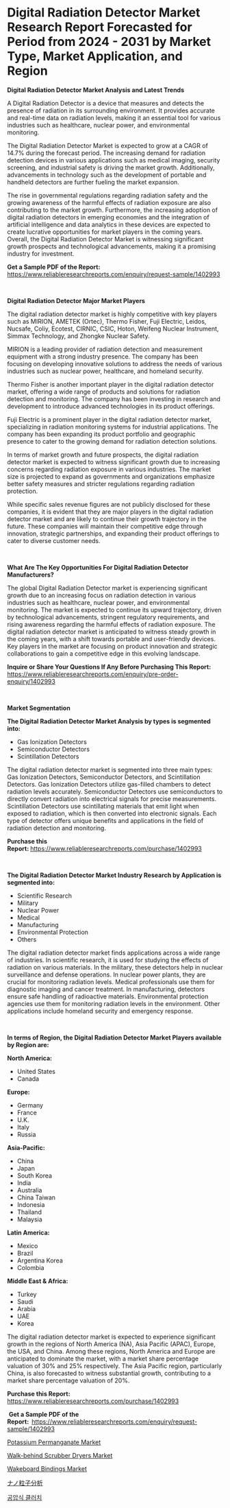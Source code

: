 <p><h1>Digital Radiation Detector Market Research Report Forecasted for Period from 2024 -  2031 by Market Type, Market Application, and Region</h1></p><p><strong>Digital Radiation Detector Market Analysis and Latest Trends</strong></p>
<p><p>A Digital Radiation Detector is a device that measures and detects the presence of radiation in its surrounding environment. It provides accurate and real-time data on radiation levels, making it an essential tool for various industries such as healthcare, nuclear power, and environmental monitoring.</p><p>The Digital Radiation Detector Market is expected to grow at a CAGR of 14.7% during the forecast period. The increasing demand for radiation detection devices in various applications such as medical imaging, security screening, and industrial safety is driving the market growth. Additionally, advancements in technology such as the development of portable and handheld detectors are further fueling the market expansion.</p><p>The rise in governmental regulations regarding radiation safety and the growing awareness of the harmful effects of radiation exposure are also contributing to the market growth. Furthermore, the increasing adoption of digital radiation detectors in emerging economies and the integration of artificial intelligence and data analytics in these devices are expected to create lucrative opportunities for market players in the coming years. Overall, the Digital Radiation Detector Market is witnessing significant growth prospects and technological advancements, making it a promising industry for investment.</p></p>
<p><strong>Get a Sample PDF of the Report:&nbsp;</strong> <a href="https://www.reliableresearchreports.com/enquiry/request-sample/1402993">https://www.reliableresearchreports.com/enquiry/request-sample/1402993</a></p>
<p>&nbsp;</p>
<p><strong>Digital Radiation Detector Major Market Players</strong></p>
<p><p>The digital radiation detector market is highly competitive with key players such as MIRION, AMETEK (Ortec), Thermo Fisher, Fuji Electric, Leidos, Nucsafe, Coliy, Ecotest, CIRNIC, CSIC, Hoton, Weifeng Nuclear Instrument, Simmax Technology, and Zhongke Nuclear Safety. </p><p>MIRION is a leading provider of radiation detection and measurement equipment with a strong industry presence. The company has been focusing on developing innovative solutions to address the needs of various industries such as nuclear power, healthcare, and homeland security. </p><p>Thermo Fisher is another important player in the digital radiation detector market, offering a wide range of products and solutions for radiation detection and monitoring. The company has been investing in research and development to introduce advanced technologies in its product offerings. </p><p>Fuji Electric is a prominent player in the digital radiation detector market, specializing in radiation monitoring systems for industrial applications. The company has been expanding its product portfolio and geographic presence to cater to the growing demand for radiation detection solutions.</p><p>In terms of market growth and future prospects, the digital radiation detector market is expected to witness significant growth due to increasing concerns regarding radiation exposure in various industries. The market size is projected to expand as governments and organizations emphasize better safety measures and stricter regulations regarding radiation protection. </p><p>While specific sales revenue figures are not publicly disclosed for these companies, it is evident that they are major players in the digital radiation detector market and are likely to continue their growth trajectory in the future. These companies will maintain their competitive edge through innovation, strategic partnerships, and expanding their product offerings to cater to diverse customer needs.</p></p>
<p>&nbsp;</p>
<p><strong>What Are The Key Opportunities For Digital Radiation Detector Manufacturers?</strong></p>
<p><p>The global Digital Radiation Detector market is experiencing significant growth due to an increasing focus on radiation detection in various industries such as healthcare, nuclear power, and environmental monitoring. The market is expected to continue its upward trajectory, driven by technological advancements, stringent regulatory requirements, and rising awareness regarding the harmful effects of radiation exposure. The digital radiation detector market is anticipated to witness steady growth in the coming years, with a shift towards portable and user-friendly devices. Key players in the market are focusing on product innovation and strategic collaborations to gain a competitive edge in this evolving landscape.</p></p>
<p><strong>Inquire or Share Your Questions If Any Before Purchasing This Report:</strong> <a href="https://www.reliableresearchreports.com/enquiry/pre-order-enquiry/1402993">https://www.reliableresearchreports.com/enquiry/pre-order-enquiry/1402993</a></p>
<p>&nbsp;</p>
<p><strong>Market Segmentation</strong></p>
<p><strong>The Digital Radiation Detector Market Analysis by types is segmented into:</strong></p>
<p><ul><li>Gas Ionization Detectors</li><li>Semiconductor Detectors</li><li>Scintillation Detectors</li></ul></p>
<p><p>The digital radiation detector market is segmented into three main types: Gas Ionization Detectors, Semiconductor Detectors, and Scintillation Detectors. Gas Ionization Detectors utilize gas-filled chambers to detect radiation levels accurately. Semiconductor Detectors use semiconductors to directly convert radiation into electrical signals for precise measurements. Scintillation Detectors use scintillating materials that emit light when exposed to radiation, which is then converted into electronic signals. Each type of detector offers unique benefits and applications in the field of radiation detection and monitoring.</p></p>
<p><strong>Purchase this Report:&nbsp;</strong><a href="https://www.reliableresearchreports.com/purchase/1402993">https://www.reliableresearchreports.com/purchase/1402993</a></p>
<p>&nbsp;</p>
<p><strong>The Digital Radiation Detector Market Industry Research by Application is segmented into:</strong></p>
<p><ul><li>Scientific Research</li><li>Military</li><li>Nuclear Power</li><li>Medical</li><li>Manufacturing</li><li>Environmental Protection</li><li>Others</li></ul></p>
<p><p>The digital radiation detector market finds applications across a wide range of industries. In scientific research, it is used for studying the effects of radiation on various materials. In the military, these detectors help in nuclear surveillance and defense operations. In nuclear power plants, they are crucial for monitoring radiation levels. Medical professionals use them for diagnostic imaging and cancer treatment. In manufacturing, detectors ensure safe handling of radioactive materials. Environmental protection agencies use them for monitoring radiation levels in the environment. Other applications include homeland security and emergency response.</p></p>
<p>&nbsp;</p>
<p><strong>In terms of Region, the Digital Radiation Detector Market Players available by Region are:</strong></p>
<p>
    <p> <strong> North America: </strong>
        <ul>
            <li>United States</li>
            <li>Canada</li>
        </ul>
        </p> 
    <p> <strong> Europe: </strong>
        <ul>
            <li>Germany</li>
            <li>France</li>
            <li>U.K.</li>
            <li>Italy</li>
            <li>Russia</li>
        </ul>
        </p> 
    <p> <strong> Asia-Pacific: </strong>
        <ul>
            <li>China</li>
            <li>Japan</li>
            <li>South Korea</li>
            <li>India</li>
            <li>Australia</li>
            <li>China Taiwan</li>
            <li>Indonesia</li>
            <li>Thailand</li>
            <li>Malaysia</li>
        </ul>
        </p> 
    <p> <strong> Latin America: </strong>
        <ul>
            <li>Mexico</li>
            <li>Brazil</li>
            <li>Argentina Korea</li>
            <li>Colombia</li>
        </ul>
        </p> 
    <p> <strong> Middle East & Africa: </strong>
        <ul>
            <li>Turkey</li>
            <li>Saudi</li>
            <li>Arabia</li>
            <li>UAE</li>
            <li>Korea</li>
        </ul>
    </p>
    </p>
<p><p>The digital radiation detector market is expected to experience significant growth in the regions of North America (NA), Asia Pacific (APAC), Europe, the USA, and China. Among these regions, North America and Europe are anticipated to dominate the market, with a market share percentage valuation of 30% and 25% respectively. The Asia Pacific region, particularly China, is also forecasted to witness substantial growth, contributing to a market share percentage valuation of 20%.</p></p>
<p><strong>Purchase this Report: </strong><a href="https://www.reliableresearchreports.com/purchase/1402993">https://www.reliableresearchreports.com/purchase/1402993</a></p>
<p>&nbsp;<strong>Get a Sample PDF of the Report:&nbsp;&nbsp;</strong><a href="https://www.reliableresearchreports.com/enquiry/request-sample/1402993">https://www.reliableresearchreports.com/enquiry/request-sample/1402993</a></p>
<p><strong></strong></p>
<p><p><a href="https://view.publitas.com/reportprime-1/potassium-permanganate-market-analysis-and-market-size-global-industry-overview-market-segmentation-and-forecast-2024-to-2031/">Potassium Permanganate Market</a></p><p><a href="https://butternut-bug-553.notion.site/Walk-behind-Scrubber-Dryers-Market-Size-Furnishes-Valuable-Information-Encompassing-Market-Share-Ma-a86780d6028b4a099bf03abfaf71e92b">Walk-behind Scrubber Dryers Market</a></p><p><a href="https://five-trouble-98a.notion.site/Wakeboard-Bindings-Market-Provides-a-Comprehensive-Analysis-Including-a-Macro-Overview-of-the-Market-85b8b4b4b6f34a349185535e41662210">Wakeboard Bindings Market</a></p><p><a href="https://medium.com/@chablisdavislouise32ptpzm2g/%E3%83%8A%E3%83%8E%E7%B2%92%E5%AD%90%E5%88%86%E6%9E%90%E5%B8%82%E5%A0%B4%E8%A6%8F%E6%A8%A1-cagr-%E3%83%88%E3%83%AC%E3%83%B3%E3%83%892024-2030-498ee1bad54f">ナノ粒子分析</a></p><p><a href="https://medium.com/@sarissaschmalingtr6fz2739/%ED%8C%8C%EC%8A%B9-%ED%81%B4%EB%9F%AC%EC%B9%98-%EC%8B%9C%EC%9E%A5-%EB%B6%84%EC%84%9D-cagr-%EC%8B%9C%EC%9E%A5-%EC%84%B8%EB%B6%84%ED%99%94-%EB%B0%8F-%EA%B8%80%EB%A1%9C%EB%B2%8C-%EC%82%B0%EC%97%85-%EA%B0%9C%EC%9A%94-319b2f4c31b1">공압식 클러치</a></p></p>